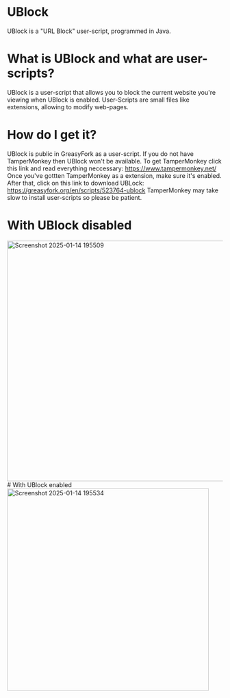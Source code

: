 # UBlock
UBlock is a "URL Block" user-script, programmed in Java.

# What is UBlock and what are user-scripts?
UBlock is a user-script that allows you to block the current website you're viewing when UBlock is enabled.
User-Scripts are small files like extensions, allowing to modify web-pages.

# How do I get it?
UBlock is public in GreasyFork as a user-script. If you do not have TamperMonkey then UBlock won't be available. To get TamperMonkey click this link and read everything neccessary: https://www.tampermonkey.net/ Once you've gottten TamperMonkey as a extension, make sure it's enabled. After that, click on this link to download UBLock: https://greasyfork.org/en/scripts/523764-ublock TamperMonkey may take slow to install user-scripts so please be patient.

# With UBlock disabled
<img width="560" alt="Screenshot 2025-01-14 195509" src="https://github.com/user-attachments/assets/17aba932-852d-40f1-b0a9-1faf91440642" />
# With UBlock enabled
<img width="471" alt="Screenshot 2025-01-14 195534" src="https://github.com/user-attachments/assets/24b3885d-9ac7-47ee-b697-1beab05ce7d9" />

